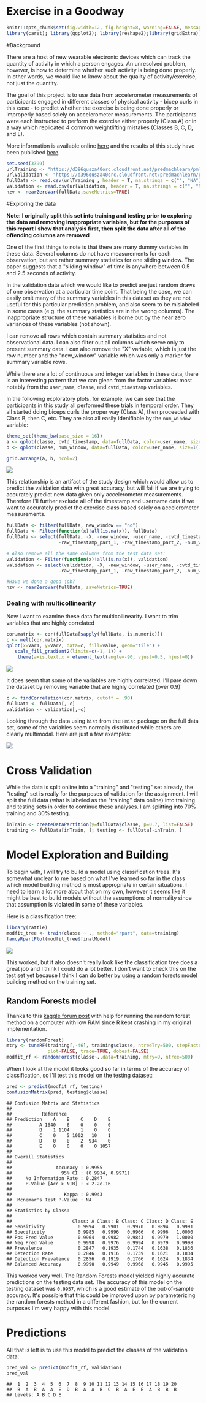 # Exercise in a Goodway


```r
knitr::opts_chunk$set(fig.width=12, fig.height=8, warning=FALSE, message=FALSE)
library(caret); library(ggplot2); library(reshape2);library(gridExtra); library(dplyr)
```


#Background

There are a host of new wearable electronic devices which can track the quantity of activity in which a person engages. An unresolved problem, however, is how to determine whether such activity is being done properly. In other words, we would like to know about the quality of activity/exercise, not just the quantity.

The goal of this project is to use data from accelerometer measurements of participants engaged in different classes of physical activity - bicep curls in this case - to predict whether the exercise is being done properly or improperly based solely on accelerometer measurements. The participants were each instructed to perform the exercise either properly (Class A) or in a way which replicated 4 common weightlifting mistakes (Classes B, C, D, and E). 

More information is available online [here](http://groupware.les.inf.puc-rio.br/har#weight_lifting_exercises) and the results of this study have been published [here](http://groupware.les.inf.puc-rio.br/work.jsf?p1=11201). 



```r
set.seed(3399)
urlTraining <- "https://d396qusza40orc.cloudfront.net/predmachlearn/pml-training.csv"
urlValidation <- "https://d396qusza40orc.cloudfront.net/predmachlearn/pml-testing.csv"
fullData <- read.csv(urlTraining , header = T, na.strings = c("", "NA"))
validation <- read.csv(urlValidation, header = T, na.strings = c("", "NA"))
nzv <- nearZeroVar(fullData,saveMetrics=TRUE)
```


#Exploring the data


**Note: I originally split this set into training and testing prior to exploring the data and removing inappropriate variables, but for the purposes of this report I show that analysis first, then split the data after all of the offending columns are removed**

One of the first things to note is that there are many dummy variables in these data. Several columns do not have measurements for each observation, but are rather summary statistics for one sliding window. The paper suggests that a "sliding window" of time is anywhere between 0.5 and 2.5 seconds of activity.

In the validation data which we would like to predict are just random draws of one observation at a particular time point. That being the case, we can easily omit many of the summary variables in this dataset as they are not useful for this particular prediction problem, and also seem to be mislabeled in some cases (e.g. the summary statistics are in the wrong columns). The inappropriate structure of these variables is borne out by the near zero variances of these variables (not shown).

I can remove all rows which contain summary statistics and not observational data. I can also filter out all columns which serve only to present summary data. I can also remove the "X" variable, which is just the row number and the "new_window" variable which was only a marker for summary variable rows.


While there are a lot of continuous and integer variables in these data, there is an interesting pattern that we can glean from the factor variables: most notably from the `user_name`, `classe`, and `cvtd_timestamp` variables.

In the following exploratory plots, for example, we can see that the participants in this study all performed these trials in temporal order. They all started doing biceps curls the proper way (Class A), then proceeded with Class B, then C, etc. They are also all easily idenifiable by the `num_window` variable:




```r
theme_set(theme_bw(base_size = 16))
a <- qplot(classe, cvtd_timestamp, data=fullData, color=user_name, size=I(3))
b <- qplot(classe, num_window, data=fullData, color=user_name, size=I(3))

grid.arrange(a, b, ncol=2)
```

![](pml_files/figure-html/explore_plot-1.png)<!-- -->



This relationship is an artifact of the study design which would allow us to predict the validation data with great accuracy, but will fail if we are trying to accurately predict new data given only accelerometer measurements. Therefore I'll further exclude all of the timestamp and username data if we want to accurately predict the exercise class based solely on accelerometer measurements.



```r
fullData <- filter(fullData, new_window == "no")
fullData <- Filter(function(x)!all(is.na(x)), fullData)
fullData <- select(fullData, -X, -new_window, -user_name, -cvtd_timestamp, 
                   -raw_timestamp_part_1, -raw_timestamp_part_2, -num_window)

# Also remove all the same columns from the test data set:
validation <- Filter(function(x)!all(is.na(x)), validation)
validation <- select(validation, -X, -new_window, -user_name, -cvtd_timestamp, 
                   -raw_timestamp_part_1, -raw_timestamp_part_2, -num_window)

#Have we done a good job?
nzv <- nearZeroVar(fullData, saveMetrics=TRUE)
```


### Dealing with multicollinearity

Now I want to examine these data for multicollinearity. I want to trim variables that are highly correlated


```r
cor.matrix <- cor(fullData[sapply(fullData, is.numeric)])
c <- melt(cor.matrix)
qplot(x=Var1, y=Var2, data=c, fill=value, geom="tile") +
   scale_fill_gradient2(limits=c(-1, 1)) +
    theme(axis.text.x = element_text(angle=-90, vjust=0.5, hjust=0))
```

![](pml_files/figure-html/multicollinearity-1.png)<!-- -->


It does seem that some of the variables are highly correlated. I'll pare down the dataset by removing variable that are highly correlated (over 0.9):


```r
c <- findCorrelation(cor.matrix, cutoff = .90)
fullData <- fullData[,-c]
validation <- validation[,-c]
```


Looking through the data using `hist` from the `Hmisc` package on the full data set, some of the variables seem normally distributed while others are clearly multimodal. Here are just a few examples:

![](pml_files/figure-html/histograms-1.png)<!-- -->


# Cross Validation

While the data is split online into a "training" and "testing" set already, the "testing" set is really for the purposes of validation for the assignment. I will split the full data (what is labeled as the "training" data online) into training and testing sets in order to continue these analyses. I am splitting into 70% training and 30% testing.




```r
inTrain <- createDataPartition(y=fullData$classe, p=0.7, list=FALSE)
training <- fullData[inTrain, ]; testing <- fullData[-inTrain, ]
```




# Model Exploration and Building


To begin with, I will try to build a model using classification trees. It's somewhat unclear to me based on what I've learned so far in the class which model building method is most appropriate in certain situations. I need to learn a lot more about that on my own, however it seems like it might be best to build models without the assumptions of normality since that assumption is violated in some of these variables. 

Here is a classification tree:


```r
library(rattle)
modfit_tree <- train(classe ~ ., method="rpart", data=training)
fancyRpartPlot(modfit_tree$finalModel)
```

![](pml_files/figure-html/class_tree-1.png)<!-- -->



This worked, but it also doesn't really look like the classification tree does a great job and I think I could do a lot better. I don't want to check this on the test set yet because I think I can do better by using a random forests model building method on the training set. 

## Random Forests model

Thanks to this [kaggle forum post](https://www.kaggle.com/forums/f/15/kaggle-forum/t/7951/r-party-package-cforest-memory-problem/44392) with help for running the random forest method on a computer with low RAM since R kept crashing in my original implementation. 



```r
library(randomForest)
mtry <- tuneRF(training[,-46], training$classe, ntreeTry=500, stepFactor=1.5,improve=0.01, 
               plot=FALSE, trace=TRUE, dobest=FALSE)
modfit_rf <- randomForest(classe~.,data=training, mtry=9, ntree=500)
```




When I look at the model it looks good so far in terms of the accuracy of classification, so I'll test this model on the testing dataset:


```r
pred <- predict(modfit_rf, testing)
confusionMatrix(pred, testing$classe)
```

```
## Confusion Matrix and Statistics
## 
##           Reference
## Prediction    A    B    C    D    E
##          A 1640    6    0    0    0
##          B    1 1104    1    0    0
##          C    0    5 1002   10    1
##          D    0    0    2  934    0
##          E    0    0    0    0 1057
## 
## Overall Statistics
##                                           
##                Accuracy : 0.9955          
##                  95% CI : (0.9934, 0.9971)
##     No Information Rate : 0.2847          
##     P-Value [Acc > NIR] : < 2.2e-16       
##                                           
##                   Kappa : 0.9943          
##  Mcnemar's Test P-Value : NA              
## 
## Statistics by Class:
## 
##                      Class: A Class: B Class: C Class: D Class: E
## Sensitivity            0.9994   0.9901   0.9970   0.9894   0.9991
## Specificity            0.9985   0.9996   0.9966   0.9996   1.0000
## Pos Pred Value         0.9964   0.9982   0.9843   0.9979   1.0000
## Neg Pred Value         0.9998   0.9976   0.9994   0.9979   0.9998
## Prevalence             0.2847   0.1935   0.1744   0.1638   0.1836
## Detection Rate         0.2846   0.1916   0.1739   0.1621   0.1834
## Detection Prevalence   0.2856   0.1919   0.1766   0.1624   0.1834
## Balanced Accuracy      0.9990   0.9949   0.9968   0.9945   0.9995
```




This worked very well. The Random Forests model yielded highly accurate predictions on the testing data set. The accuracy of this model on the testing dataset was `0.9957`, which is a good estimate of the out-of-sample accuracy. It's possible that this could be improved upon by parameterizing the random forests method in a different fashion, but for the current purposes I'm very happy with this model. 


# Predictions


All that is left is to use this model to predict the classes of the validation data:


```r
pred_val <- predict(modfit_rf, validation)
pred_val
```

```
##  1  2  3  4  5  6  7  8  9 10 11 12 13 14 15 16 17 18 19 20 
##  B  A  B  A  A  E  D  B  A  A  B  C  B  A  E  E  A  B  B  B 
## Levels: A B C D E
```

